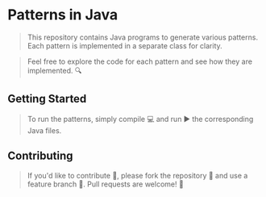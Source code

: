 # Patterns in Java

>This repository contains Java programs to generate various patterns. Each pattern is implemented in a separate class for clarity. 

>Feel free to explore the code for each pattern and see how they are implemented. 🔍

## Getting Started

>To run the patterns, simply compile 💻 and run ▶️ the corresponding Java files.

## Contributing

>If you'd like to contribute 🚀, please fork the repository 🍴 and use a feature branch 🌿. Pull requests are welcome! 🎉
